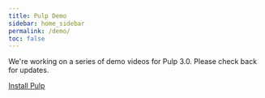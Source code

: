 ```yaml
---
title: Pulp Demo
sidebar: home_sidebar
permalink: /demo/
toc: false
---
```


We're working on a series of demo videos for Pulp 3.0. Please check back for updates.

<a href="https://docs.pulpproject.org/installation/index.html" class="btn btn-primary">Install
Pulp</a>
